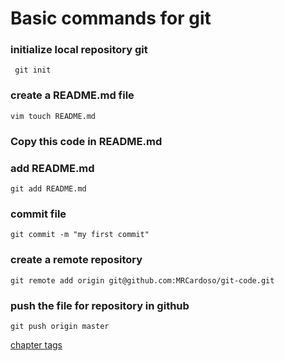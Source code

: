 # Basic commands for git

### initialize local repository git
	 git init

### create a README.md file
	vim touch README.md
	
### Copy this code in README.md

### add README.md
	git add README.md
### commit file
	git commit -m "my first commit"

### create a remote repository
	git remote add origin git@github.com:MRCardoso/git-code.git

### push the file for repository in github
	git push origin master

[chapter tags](https://github.com/MRCardoso/git-code/blob/master/topics/tag.md)
